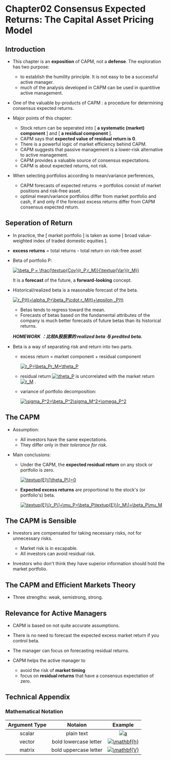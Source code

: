 # Chapter02 Consensus Expected Returns: The Capital Asset Pricing Model

## Introduction

- This chapter is an **exposition** of CAPM, not a **defense**. The exploration has two purpose:
    - to establish the humility principle. It is not easy to be a successful active manager.
    - much of the analysis developed in CAPM can be used in quantitive active management.

- One of the valuable by-products of CAPM : a procedure for determining consensus expected returns.

- Major points of this chapter:
    - Stock return can be seperated into [ **a systematic (market) component** ] and [ **a residual component** ].
    - CAPM says that **expected value of residual return is 0**.
    - There is a powerful logic of market efficiency behind CAPM.
    - CAPM suggests that passive management is a lower-risk alternative to active management.
    - CAPM provides a valuable source of consensus expectations.
    - CAPM is about expected returns, not risk.

- When selecting portfolios according to mean/variance perferences,
    - CAPM forecasts of expected returns -> portfolios consist of market positions and risk-free asset.
    - optimal mean/variance portfolios differ from market portfolio and cash, if and only if the forecast excess returns differ from CAPM consensus expected return.

## Seperation of Return

- In practice, the [ market portfolio ] is taken as some [ broad value-weighted index of traded domestic equities ].

- **excess returns** = total returns - total return on risk-free asset

- Beta of portfolio P:

    <a href="https://www.codecogs.com/eqnedit.php?latex=\beta_P&space;=&space;\frac{\textup{Cov}(r_P,r_M)}{\textup{Var}(r_M)}" target="_blank"><img src="https://latex.codecogs.com/gif.latex?\beta_P&space;=&space;\frac{\textup{Cov}(r_P,r_M)}{\textup{Var}(r_M)}" title="\beta_P = \frac{\textup{Cov}(r_P,r_M)}{\textup{Var}(r_M)}" /></a>

    It is a **forecast** of the future, a **forward-looking** concept.

- Historical/realized beta is a reasonable forecast of the beta.

    <a href="https://www.codecogs.com/eqnedit.php?latex=r_P(t)=\alpha_P&plus;\beta_P\cdot&space;r_M(t)&plus;\epsilon&space;_P(t)" target="_blank"><img src="https://latex.codecogs.com/gif.latex?r_P(t)=\alpha_P&plus;\beta_P\cdot&space;r_M(t)&plus;\epsilon&space;_P(t)" title="r_P(t)=\alpha_P+\beta_P\cdot r_M(t)+\epsilon _P(t)" /></a>

    - Betas tends to regress toward the mean.
    - Forecasts of betas based on the fundamental attributes of the company is much better forecasts of future betas than its historical returns.

    ***HOMEWORK ：比较A股股票的 realized beta 与 predited beta.***


- Beta is a way of separating risk and return into two parts.
    - excess return = market component + residual component

        <a href="https://www.codecogs.com/eqnedit.php?latex=r_P=\beta_Pr_M&plus;\theta_P" target="_blank"><img src="https://latex.codecogs.com/gif.latex?r_P=\beta_Pr_M&plus;\theta_P" title="r_P=\beta_Pr_M+\theta_P" /></a>
    
    - residual return 
    <a href="https://www.codecogs.com/eqnedit.php?latex=\theta_P" target="_blank"><img src="https://latex.codecogs.com/gif.latex?\theta_P" title="\theta_P" /></a>
    is uncorrelated with the market return
    <a href="https://www.codecogs.com/eqnedit.php?latex=r_M" target="_blank"><img src="https://latex.codecogs.com/gif.latex?r_M" title="r_M" /></a>
    .

    - variance of portfolio decomposition:

        <a href="https://www.codecogs.com/eqnedit.php?latex=\sigma_P^2=\beta_P^2\sigma_M^2&plus;\omega_P^2" target="_blank"><img src="https://latex.codecogs.com/gif.latex?\sigma_P^2=\beta_P^2\sigma_M^2&plus;\omega_P^2" title="\sigma_P^2=\beta_P^2\sigma_M^2+\omega_P^2" /></a>

## The CAPM

- Assumption:
    - All investors have the same expectations.
    - They differ only in their *tolerance for risk*.

- Main conclusions:
    - Under the CAPM, the **expected residual return** on any stock or portfolio is zero. 

        <a href="https://www.codecogs.com/eqnedit.php?latex=\textup{E}\[\theta_P\]=0" target="_blank"><img src="https://latex.codecogs.com/gif.latex?\textup{E}\[\theta_P\]=0" title="\textup{E}\[\theta_P\]=0" /></a>


    - **Expected excess returns** are proportional to the stock's (or portfolio's) beta.

        <a href="https://www.codecogs.com/eqnedit.php?latex=\textup{E}\[r_P\]=\mu_P=\beta_P\textup{E}\[r_M\]=\beta_P\mu_M" target="_blank"><img src="https://latex.codecogs.com/gif.latex?\textup{E}\[r_P\]=\mu_P=\beta_P\textup{E}\[r_M\]=\beta_P\mu_M" title="\textup{E}\[r_P\]=\mu_P=\beta_P\textup{E}\[r_M\]=\beta_P\mu_M" /></a>

## The CAPM is Sensible

- Investors are compensated for taking necessary risks, not for unnecessary risks.
    - Market risk is in escapable.
    - All investors can avoid residual risk.

- Investors who don't think they have superior information should hold the market portfolio.

## The CAPM and Efficient Markets Theory

- Three strengths: weak, semistrong, strong.

## Relevance for Active Managers

- CAPM is based on not quite accurate assumptions.

- There is no need to forecast the expected excess market return if you control beta.

- The manager can focus on forecasting residual returns.

- CAPM helps the active manager to 
    - avoid the risk of **market timing**
    - focus on **residual returns** that have a consensus expectation of zero.

## Technical Appendix

### Mathematical Notation

Argument Type | Notaion | Example
:-:|:-:|:-:
scalar | plain text | <a href="https://www.codecogs.com/eqnedit.php?latex=a" target="_blank"><img src="https://latex.codecogs.com/gif.latex?a" title="a" /></a>
vector | bold lowercase letter | <a href="https://www.codecogs.com/eqnedit.php?latex=\mathbf{h}" target="_blank"><img src="https://latex.codecogs.com/gif.latex?\mathbf{h}" title="\mathbf{h}" /></a>
matrix | bold uppercase letter | <a href="https://www.codecogs.com/eqnedit.php?latex=\mathbf{V}" target="_blank"><img src="https://latex.codecogs.com/gif.latex?\mathbf{V}" title="\mathbf{V}" /></a>